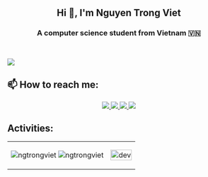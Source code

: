 <h2 align="center">Hi 👋, I'm Nguyen Trong Viet </h2>
<p align="center">
  <h3 align="center">A computer science student from Vietnam 🇻🇳 </h3>
</p>

<br />

![](https://komarev.com/ghpvc/?username=ngtrongviet&style=flat-square)

## 📫 How to reach me:

<p align="center">
  <a href="https://www.linkedin.com/in/viet-nguyen-trong-423392296" target="_blank">
    <img src="https://img.icons8.com/fluent/48/000000/linkedin.png"/>
  </a> 
  <a href="https://www.facebook.com/trongviet.nguyen.180/" alt="Facebook">
    <img src="https://img.icons8.com/fluent/48/000000/facebook-new.png" target="_blank" />
  </a> 
  <a href="https://github.com/ngtrongviet" alt="Github">
    <img src="https://img.icons8.com/fluent/48/000000/github.png"/>
  </a> 
  <a href="mailto:vietnguyentrong2006@gmail.com" alt="Email">
    <img src="https://img.icons8.com/fluent/48/000000/mailing.png"/>
  </a>
</p>

## Activities:

<table style="width:100%;">
  <tr>
    <td align="center">
      <img src="https://github-readme-stats.vercel.app/api/top-langs/?username=ngtrongviet&bg_color=FFFFFF00&text_color=179fa3&layout=compact&hide=CSS&langs_count=10&custom_title=Most%20Used%20Languages" alt="ngtrongviet"/>
      <img src="https://github-readme-stats.vercel.app/api?username=ngtrongviet&bg_color=FFFFFF00&text_color=179fa3&show_icons=true&count_private=true&include_all_commits=true&custom_title=Activities%20on%20Github" alt="ngtrongviet" />
    </td>
    <td>
      <p align="center"> 
        <img src="https://cdn.dribbble.com/users/1059583/screenshots/4171367/coding-freak.gif" alt="dev" width="100%"/>
      </p>
    </td>
  </tr>
</table>
